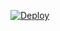 
<a href="https://heroku.com/deploy"><img src="https://www.herokucdn.com/deploy/button.svg" alt="Deploy"></a>
